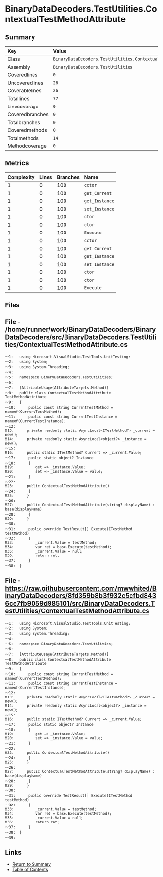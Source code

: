 ﻿# BinaryDataDecoders.TestUtilities.ContextualTestMethodAttribute

## Summary

| Key             | Value                                                            |
| :-------------- | :--------------------------------------------------------------- |
| Class           | `BinaryDataDecoders.TestUtilities.ContextualTestMethodAttribute` |
| Assembly        | `BinaryDataDecoders.TestUtilities`                               |
| Coveredlines    | `0`                                                              |
| Uncoveredlines  | `26`                                                             |
| Coverablelines  | `26`                                                             |
| Totallines      | `77`                                                             |
| Linecoverage    | `0`                                                              |
| Coveredbranches | `0`                                                              |
| Totalbranches   | `0`                                                              |
| Coveredmethods  | `0`                                                              |
| Totalmethods    | `14`                                                             |
| Methodcoverage  | `0`                                                              |

## Metrics

| Complexity | Lines | Branches | Name           |
| :--------- | :---- | :------- | :------------- |
| 1          | 0     | 100      | `cctor`        |
| 1          | 0     | 100      | `get_Current`  |
| 1          | 0     | 100      | `get_Instance` |
| 1          | 0     | 100      | `set_Instance` |
| 1          | 0     | 100      | `ctor`         |
| 1          | 0     | 100      | `ctor`         |
| 1          | 0     | 100      | `Execute`      |
| 1          | 0     | 100      | `cctor`        |
| 1          | 0     | 100      | `get_Current`  |
| 1          | 0     | 100      | `get_Instance` |
| 1          | 0     | 100      | `set_Instance` |
| 1          | 0     | 100      | `ctor`         |
| 1          | 0     | 100      | `ctor`         |
| 1          | 0     | 100      | `Execute`      |

## Files

## File - /home/runner/work/BinaryDataDecoders/BinaryDataDecoders/src/BinaryDataDecoders.TestUtilities/ContextualTestMethodAttribute.cs

```CSharp
〰1:   using Microsoft.VisualStudio.TestTools.UnitTesting;
〰2:   using System;
〰3:   using System.Threading;
〰4:   
〰5:   namespace BinaryDataDecoders.TestUtilities;
〰6:   
〰7:   [AttributeUsage(AttributeTargets.Method)]
〰8:   public class ContextualTestMethodAttribute : TestMethodAttribute
〰9:   {
〰10:      public const string CurrentTestMethod = nameof(CurrentTestMethod);
〰11:      public const string CurrentTestInstance = nameof(CurrentTestInstance);
〰12:  
‼13:      private readonly static AsyncLocal<ITestMethod?> _current = new();
‼14:      private readonly static AsyncLocal<object?> _instance = new();
〰15:  
‼16:      public static ITestMethod? Current => _current.Value;
〰17:      public static object? Instance
〰18:      {
‼19:          get => _instance.Value;
‼20:          set => _instance.Value = value;
〰21:      }
〰22:  
‼23:      public ContextualTestMethodAttribute()
〰24:      {
‼25:      }
〰26:  
‼27:      public ContextualTestMethodAttribute(string? displayName) : base(displayName)
〰28:      {
‼29:      }
〰30:  
〰31:      public override TestResult[] Execute(ITestMethod testMethod)
〰32:      {
‼33:          _current.Value = testMethod;
‼34:          var ret = base.Execute(testMethod);
‼35:          _current.Value = null;
‼36:          return ret;
〰37:      }
〰38:  }
```

## File - https://raw.githubusercontent.com/mwwhited/BinaryDataDecoders/8fd359b8b3f932c5cfbd8436ce7fb9059d985101/src/BinaryDataDecoders.TestUtilities/ContextualTestMethodAttribute.cs

```CSharp
〰1:   using Microsoft.VisualStudio.TestTools.UnitTesting;
〰2:   using System;
〰3:   using System.Threading;
〰4:   
〰5:   namespace BinaryDataDecoders.TestUtilities;
〰6:   
〰7:   [AttributeUsage(AttributeTargets.Method)]
〰8:   public class ContextualTestMethodAttribute : TestMethodAttribute
〰9:   {
〰10:      public const string CurrentTestMethod = nameof(CurrentTestMethod);
〰11:      public const string CurrentTestInstance = nameof(CurrentTestInstance);
〰12:  
‼13:      private readonly static AsyncLocal<ITestMethod?> _current = new();
‼14:      private readonly static AsyncLocal<object?> _instance = new();
〰15:  
‼16:      public static ITestMethod? Current => _current.Value;
〰17:      public static object? Instance
〰18:      {
‼19:          get => _instance.Value;
‼20:          set => _instance.Value = value;
〰21:      }
〰22:  
‼23:      public ContextualTestMethodAttribute()
〰24:      {
‼25:      }
〰26:  
‼27:      public ContextualTestMethodAttribute(string? displayName) : base(displayName)
〰28:      {
‼29:      }
〰30:  
〰31:      public override TestResult[] Execute(ITestMethod testMethod)
〰32:      {
‼33:          _current.Value = testMethod;
‼34:          var ret = base.Execute(testMethod);
‼35:          _current.Value = null;
‼36:          return ret;
〰37:      }
〰38:  }
〰39:  
```

## Links

* [Return to Summary](Summary.md)
* [Table of Contents](../TOC.md)


